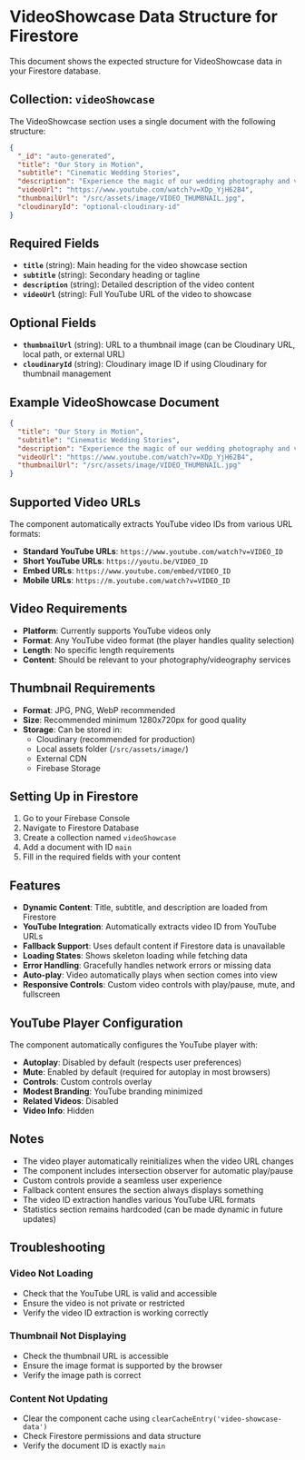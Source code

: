 # VideoShowcase Data Structure for Firestore

This document shows the expected structure for VideoShowcase data in your Firestore database.

## Collection: `videoShowcase`

The VideoShowcase section uses a single document with the following structure:

```json
{
  "_id": "auto-generated",
  "title": "Our Story in Motion",
  "subtitle": "Cinematic Wedding Stories",
  "description": "Experience the magic of our wedding photography and videography through this cinematic showcase. Watch how we capture the essence of love, joy, and celebration in every frame.",
  "videoUrl": "https://www.youtube.com/watch?v=XDp_YjH62B4",
  "thumbnailUrl": "/src/assets/image/VIDEO_THUMBNAIL.jpg",
  "cloudinaryId": "optional-cloudinary-id"
}
```

## Required Fields

- **`title`** (string): Main heading for the video showcase section
- **`subtitle`** (string): Secondary heading or tagline
- **`description`** (string): Detailed description of the video content
- **`videoUrl`** (string): Full YouTube URL of the video to showcase

## Optional Fields

- **`thumbnailUrl`** (string): URL to a thumbnail image (can be Cloudinary URL, local path, or external URL)
- **`cloudinaryId`** (string): Cloudinary image ID if using Cloudinary for thumbnail management

## Example VideoShowcase Document

```json
{
  "title": "Our Story in Motion",
  "subtitle": "Cinematic Wedding Stories",
  "description": "Experience the magic of our wedding photography and videography through this cinematic showcase. Watch how we capture the essence of love, joy, and celebration in every frame.",
  "videoUrl": "https://www.youtube.com/watch?v=XDp_YjH62B4",
  "thumbnailUrl": "/src/assets/image/VIDEO_THUMBNAIL.jpg"
}
```

## Supported Video URLs

The component automatically extracts YouTube video IDs from various URL formats:

- **Standard YouTube URLs**: `https://www.youtube.com/watch?v=VIDEO_ID`
- **Short YouTube URLs**: `https://youtu.be/VIDEO_ID`
- **Embed URLs**: `https://www.youtube.com/embed/VIDEO_ID`
- **Mobile URLs**: `https://m.youtube.com/watch?v=VIDEO_ID`

## Video Requirements

- **Platform**: Currently supports YouTube videos only
- **Format**: Any YouTube video format (the player handles quality selection)
- **Length**: No specific length requirements
- **Content**: Should be relevant to your photography/videography services

## Thumbnail Requirements

- **Format**: JPG, PNG, WebP recommended
- **Size**: Recommended minimum 1280x720px for good quality
- **Storage**: Can be stored in:
  - Cloudinary (recommended for production)
  - Local assets folder (`/src/assets/image/`)
  - External CDN
  - Firebase Storage

## Setting Up in Firestore

1. Go to your Firebase Console
2. Navigate to Firestore Database
3. Create a collection named `videoShowcase`
4. Add a document with ID `main`
5. Fill in the required fields with your content

## Features

- **Dynamic Content**: Title, subtitle, and description are loaded from Firestore
- **YouTube Integration**: Automatically extracts video ID from YouTube URLs
- **Fallback Support**: Uses default content if Firestore data is unavailable
- **Loading States**: Shows skeleton loading while fetching data
- **Error Handling**: Gracefully handles network errors or missing data
- **Auto-play**: Video automatically plays when section comes into view
- **Responsive Controls**: Custom video controls with play/pause, mute, and fullscreen

## YouTube Player Configuration

The component automatically configures the YouTube player with:

- **Autoplay**: Disabled by default (respects user preferences)
- **Mute**: Enabled by default (required for autoplay in most browsers)
- **Controls**: Custom controls overlay
- **Modest Branding**: YouTube branding minimized
- **Related Videos**: Disabled
- **Video Info**: Hidden

## Notes

- The video player automatically reinitializes when the video URL changes
- The component includes intersection observer for automatic play/pause
- Custom controls provide a seamless user experience
- Fallback content ensures the section always displays something
- The video ID extraction handles various YouTube URL formats
- Statistics section remains hardcoded (can be made dynamic in future updates)

## Troubleshooting

### Video Not Loading
- Check that the YouTube URL is valid and accessible
- Ensure the video is not private or restricted
- Verify the video ID extraction is working correctly

### Thumbnail Not Displaying
- Check the thumbnail URL is accessible
- Ensure the image format is supported by the browser
- Verify the image path is correct

### Content Not Updating
- Clear the component cache using `clearCacheEntry('video-showcase-data')`
- Check Firestore permissions and data structure
- Verify the document ID is exactly `main` 